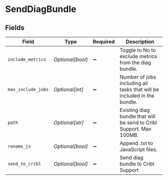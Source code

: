 # SendDiagBundle


## Fields

| Field                                                                   | Type                                                                    | Required                                                                | Description                                                             |
| ----------------------------------------------------------------------- | ----------------------------------------------------------------------- | ----------------------------------------------------------------------- | ----------------------------------------------------------------------- |
| `include_metrics`                                                       | *Optional[bool]*                                                        | :heavy_minus_sign:                                                      | Toggle to No to exclude metrics from the diag bundle.                   |
| `max_include_jobs`                                                      | *Optional[int]*                                                         | :heavy_minus_sign:                                                      | Number of jobs including all tasks that will be included in the bundle. |
| `path`                                                                  | *Optional[str]*                                                         | :heavy_minus_sign:                                                      | Existing diag bundle that will be send to Cribl Support. Max 100MB.     |
| `rename_js`                                                             | *Optional[bool]*                                                        | :heavy_minus_sign:                                                      | Append .txt to JavaScript files.                                        |
| `send_to_cribl`                                                         | *Optional[bool]*                                                        | :heavy_minus_sign:                                                      | Send diag bundle to Cribl Support                                       |